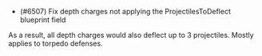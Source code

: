 - (#6507) Fix depth charges not applying the ProjectilesToDeflect blueprint field

As a result, all depth charges would also deflect up to 3 projectiles. Mostly applies to torpedo defenses.
